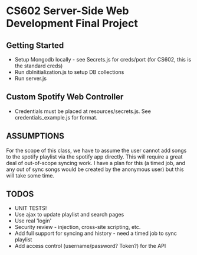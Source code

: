 # CS602 Server-Side Web Development Final Project
## Getting Started
- Setup Mongodb locally - see Secrets.js for creds/port (for CS602, this is the standard creds)
- Run dbInitialization.js to setup DB collections
- Run server.js


## Custom Spotify Web Controller

- Credentials must be placed at resources/secrets.js. See credentials_example.js for format.

## ASSUMPTIONS
For the scope of this class, we have to assume the user cannot add songs to the spotify playlist via the spotify app directly. This will require a great deal of out-of-scope syncing work. I have a plan for this (a timed job, and any out of sync songs would be created by the anonymous user) but this will take some time.
## TODOS
- UNIT TESTS!
- Use ajax to update playlist and search pages
- Use real 'login'
- Security review - injection, cross-site scripting, etc.
- Add full support for syncing and history - need a timed job to sync playlist
- Add access control (username/password? Token?) for the API